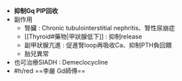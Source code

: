 - **抑制Gq PIP回收**
- 副作用
	- 腎臟 : Chronic tubulointerstitial nephritis、腎性尿崩症
	- [[Thyroid#藥物|甲狀腺低下]] : 抑制release
	- 副甲狀腺亢進 : 促進腎loop再吸收Ca、抑制PTH負回饋
	- 胎兒異常
- 也可治療SIADH : Demeclocycline
- #h/red ==李嚴 Gd師傅==